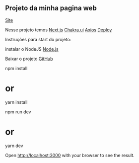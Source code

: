 ## Projeto da minha pagina web  
[Site](https://www.mmdev.com.br)

Nesse projeto temos 
[Next.js](https://nextjs.org/)
[Chakra.ui](https://chakra-ui.com/)
[Axios](https://axios-http.com/ptbr/)
[Deploy](https://vercel.com/)

Instruções para start do projeto:

instalar o NodeJS
[Node.js](https://nodejs.org/en/download/)

Baixar o projeto
[GitHub](https://github.com/MMarcelo-Rodrigues)

npm install
# or
yarn install

npm run dev
# or
yarn dev

Open [http://localhost:3000](http://localhost:3000) with your browser to see the result.
